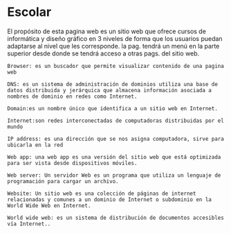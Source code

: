 # Escolar
El propósito de esta pagina web es un sitio web que ofrece cursos de informática y diseño gráfico en 3 niveles de forma que los usuarios puedan adaptarse al nivel que les corresponde. la pag. tendrá un menú en la parte superior desde donde se tendrá acceso a otras pags. del sitio web.


    Browser: es un buscador que permite visualizar contenido de una pagina web

    DNS: es un sistema de administración de dominios utiliza una base de datos distribuida y jerárquica que almacena información asociada a nombres de dominio en redes como Internet.

    Domain:es un nombre único que identifica a un sitio web en Internet.

    Internet:son redes interconectadas de computadoras distribuidas por el mundo

    IP address: es una dirección que se nos asigna computadora, sirve para ubicarla en la red

    Web app: una web app es una versión del sitio web que está optimizada para ser vista desde dispositivos móviles.

    Web server: Un servidor Web es un programa que utiliza un lenguaje de programación para cargar un archivo.

    Website: Un sitio web es una colección de páginas de internet relacionadas y comunes a un dominio de Internet o subdominio en la World Wide Web en Internet.

    World wide web: es un sistema de distribución de documentos accesibles vía Internet..
